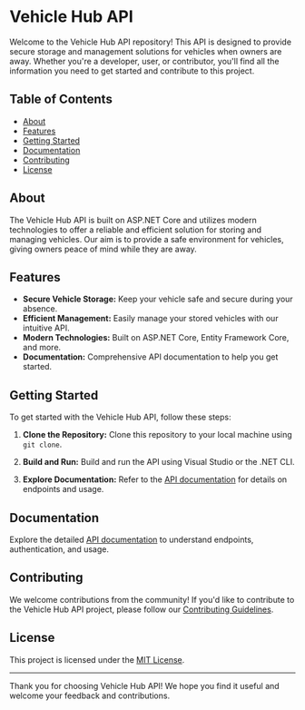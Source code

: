 # Vehicle Hub API

Welcome to the Vehicle Hub API repository! This API is designed to provide secure storage and management solutions for vehicles when owners are away. Whether you're a developer, user, or contributor, you'll find all the information you need to get started and contribute to this project.

## Table of Contents

- [About](#about)
- [Features](#features)
- [Getting Started](#getting-started)
- [Documentation](#documentation)
- [Contributing](#contributing)
- [License](#license)

## About

The Vehicle Hub API is built on ASP.NET Core and utilizes modern technologies to offer a reliable and efficient solution for storing and managing vehicles. Our aim is to provide a safe environment for vehicles, giving owners peace of mind while they are away.

## Features

- **Secure Vehicle Storage:** Keep your vehicle safe and secure during your absence.
- **Efficient Management:** Easily manage your stored vehicles with our intuitive API.
- **Modern Technologies:** Built on ASP.NET Core, Entity Framework Core, and more.
- **Documentation:** Comprehensive API documentation to help you get started.

## Getting Started

To get started with the Vehicle Hub API, follow these steps:

1. **Clone the Repository:** Clone this repository to your local machine using `git clone`.

2. **Build and Run:** Build and run the API using Visual Studio or the .NET CLI.

3. **Explore Documentation:** Refer to the [API documentation](#documentation) for details on endpoints and usage.

## Documentation

Explore the detailed [API documentation](documentation.md) to understand endpoints, authentication, and usage.

## Contributing

We welcome contributions from the community! If you'd like to contribute to the Vehicle Hub API project, please follow our [Contributing Guidelines](CONTRIBUTING.md).

## License

This project is licensed under the [MIT License](LICENSE).

---

Thank you for choosing Vehicle Hub API! We hope you find it useful and welcome your feedback and contributions.

